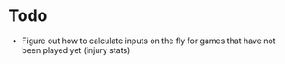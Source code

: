 # Todo

* Figure out how to calculate inputs on the fly for games that have not been played yet (injury stats)